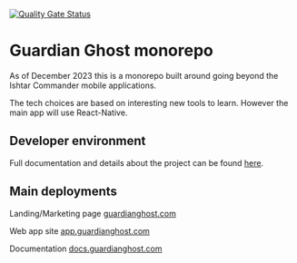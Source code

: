 [![Quality Gate Status](https://sonarcloud.io/api/project_badges/measure?project=NigelBreslaw_guardian-ghost&metric=alert_status)](https://sonarcloud.io/summary/new_code?id=NigelBreslaw_guardian-ghost)

# Guardian Ghost monorepo

As of December 2023 this is a monorepo built around going beyond the Ishtar Commander mobile applications.

The tech choices are based on interesting new tools to learn. However the main app will use React-Native.

## Developer environment

Full documentation and details about the project can be found [here](https://docs.guardianghost.com).

## Main deployments

Landing/Marketing page [guardianghost.com](https://guardianghost.com)

Web app site [app.guardianghost.com](https://app.guardianghost.com)

Documentation [docs.guardianghost.com](https://docs.guardianghost.com)